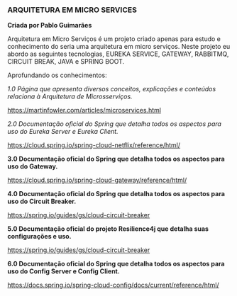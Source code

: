 ### ARQUITETURA EM MICRO SERVICES

**Criada por Pablo Guimarães**

Arquitetura em Micro Serviços é um projeto criado apenas para estudo e conhecimento do seria uma arquitetura em micro serviços.
Neste projeto eu abordo as seguintes tecnologias, EUREKA SERVICE, GATEWAY, RABBITMQ, CIRCUIT BREAK, JAVA e SPRING BOOT.




Aprofundando os conhecimentos:

*1.0 Página que apresenta diversos conceitos, explicações e conteúdos relaciona à Arquitetura de Microsserviços.*
 
 https://martinfowler.com/articles/microservices.html

*2.0 Documentação oficial do Spring que detalha todos os aspectos para uso do Eureka Server e Eureka Client.*

https://cloud.spring.io/spring-cloud-netflix/reference/html/

**3.0 Documentação oficial do Spring que detalha todos os aspectos para uso do Gateway.**

https://cloud.spring.io/spring-cloud-gateway/reference/html/

**4.0 Documentação oficial do Spring que detalha todos os aspectos para uso do Circuit Breaker.**

https://spring.io/guides/gs/cloud-circuit-breaker

**5.0 Documentação oficial do projeto Resilience4j que detalha suas configurações e uso.**

https://spring.io/guides/gs/cloud-circuit-breaker

**6.0 Documentação oficial do Spring que detalha todos os aspectos para uso do Config Server e Config Client.**

https://docs.spring.io/spring-cloud-config/docs/current/reference/html/

